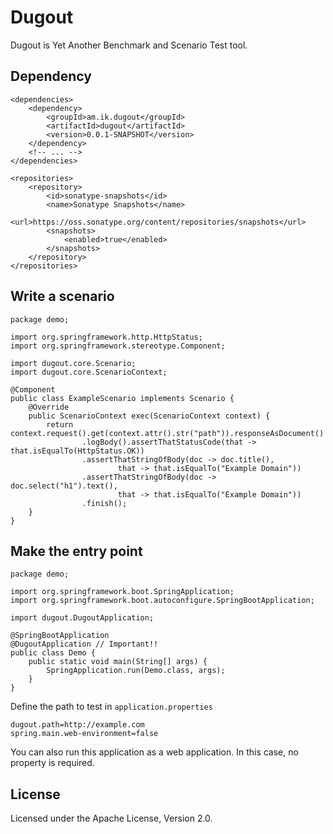 # Dugout

Dugout is Yet Another Benchmark and Scenario Test tool.

## Dependency

    <dependencies>
        <dependency>
            <groupId>am.ik.dugout</groupId>
            <artifactId>dugout</artifactId>
            <version>0.0.1-SNAPSHOT</version>
        </dependency>
        <!-- ... -->
    </dependencies>

    <repositories>
        <repository>
            <id>sonatype-snapshots</id>
            <name>Sonatype Snapshots</name>
            <url>https://oss.sonatype.org/content/repositories/snapshots</url>
            <snapshots>
                <enabled>true</enabled>
            </snapshots>
        </repository>
    </repositories>


## Write a scenario

    package demo;

    import org.springframework.http.HttpStatus;
    import org.springframework.stereotype.Component;
    
    import dugout.core.Scenario;
    import dugout.core.ScenarioContext;
    
    @Component
    public class ExampleScenario implements Scenario {
        @Override
        public ScenarioContext exec(ScenarioContext context) {
            return context.request().get(context.attr().str("path")).responseAsDocument()
                    .logBody().assertThatStatusCode(that -> that.isEqualTo(HttpStatus.OK))
                    .assertThatStringOfBody(doc -> doc.title(),
                            that -> that.isEqualTo("Example Domain"))
                    .assertThatStringOfBody(doc -> doc.select("h1").text(),
                            that -> that.isEqualTo("Example Domain"))
                    .finish();
        }
    }

## Make the entry point

    package demo;
    
    import org.springframework.boot.SpringApplication;
    import org.springframework.boot.autoconfigure.SpringBootApplication;
    
    import dugout.DugoutApplication;
    
    @SpringBootApplication
    @DugoutApplication // Important!!
    public class Demo {
        public static void main(String[] args) {
            SpringApplication.run(Demo.class, args);
        }
    }

Define the path to test in `application.properties`

    dugout.path=http://example.com
    spring.main.web-environment=false

You can also run this application as a web application. In this case, no property is required.

## License

Licensed under the Apache License, Version 2.0.